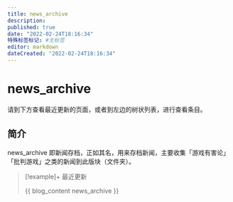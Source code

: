 ```yaml
---
title: news_archive
description:
published: true
date: "2022-02-24T18:16:34"
特殊标签标记: #无标签
editor: markdown
dateCreated: "2022-02-24T18:16:34"
---
```


# news_archive

请到下方查看最近更新的页面，或者到左边的树状列表，进行查看条目。

## 简介

news_archive 即新闻存档，正如其名，用来存档新闻，主要收集「游戏有害论」「批判游戏」之类的新闻到此版块（文件夹）。

> [!example]+ 最近更新
>
> {{ blog_content news_archive }}
